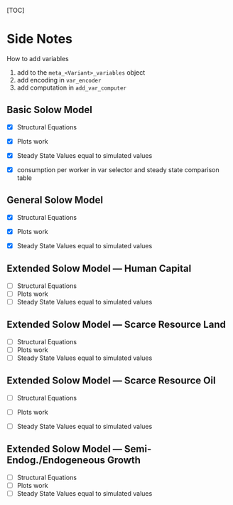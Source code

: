 [TOC]

# Side Notes

How to add variables 

1. add to the `meta_<Variant>_variables` object
2. add encoding in `var_encoder`
3. add computation in `add_var_computer`

## Basic Solow Model

- [x] Structural Equations
- [x] Plots work
- [x] Steady State Values equal to simulated values
- [x] consumption per worker in var selector and steady state comparison table



## General Solow Model

- [x] Structural Equations
- [x] Plots work
- [x] Steady State Values equal to simulated values



## Extended Solow Model — Human Capital

- [ ] Structural Equations
- [ ] Plots work
- [ ] Steady State Values equal to simulated values

## Extended Solow Model — Scarce Resource Land

- [ ] Structural Equations
- [ ] Plots work
- [ ] Steady State Values equal to simulated values

## Extended Solow Model — Scarce Resource Oil

- [ ] Structural Equations
- [ ] Plots work
- [ ] Steady State Values equal to simulated values



## Extended Solow Model — Semi-Endog./Endogeneous Growth

- [ ] Structural Equations
- [ ] Plots work
- [ ] Steady State Values equal to simulated values